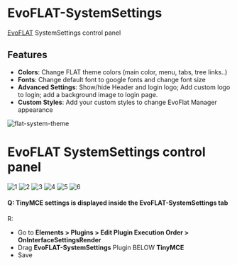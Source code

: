 # EvoFLAT-SystemSettings 
[EvoFLAT](https://github.com/Nicola1971/EvoFLAT) SystemSettings control panel

## Features

- **Colors**: Change FLAT theme colors (main color, menu, tabs, tree links..)
- **Fonts**: Change default font to google fonts and change font size
- **Advanced Settings**: Show/hide Header and login logo; Add custom logo to login; add a background image to login page.
- **Custom Styles**: 	Add your custom styles to change EvoFlat Manager appearance 

![flat-system-theme](https://user-images.githubusercontent.com/7342798/33016221-fae57ae6-cded-11e7-8488-33cfeb62ca72.png)

# EvoFLAT SystemSettings control panel

![1](https://user-images.githubusercontent.com/7342798/33207310-7a6e6d1e-d10d-11e7-9b02-61f6fbe61059.png)
![2](https://user-images.githubusercontent.com/7342798/33207312-7a8673dc-d10d-11e7-8b1a-86b819fe8204.png)
![3](https://user-images.githubusercontent.com/7342798/33207314-7a9e55e2-d10d-11e7-9cd9-8182f873e8e4.png)
![4](https://user-images.githubusercontent.com/7342798/33207315-7ab7f560-d10d-11e7-9d9f-e1f3d7f4da4c.png)
![5](https://user-images.githubusercontent.com/7342798/33207316-7ad25be4-d10d-11e7-9bb0-0fef252f233b.png)
![6](https://user-images.githubusercontent.com/7342798/33207317-7aea49fc-d10d-11e7-896a-6ab6e02ac6a7.png)

#### Q: TinyMCE settings is displayed inside the EvoFLAT-SystemSettings tab

R: 
- Go to **Elements > Plugins > Edit Plugin Execution Order > OnInterfaceSettingsRender** 
- Drag **EvoFLAT-SystemSettings** Plugin BELOW **TinyMCE** 
- Save



